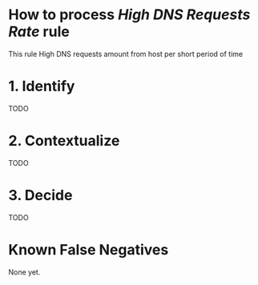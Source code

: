 # How to process *High DNS Requests Rate* rule
This rule High DNS requests amount from host per short period of time

# 1. Identify
TODO

# 2. Contextualize
TODO

# 3. Decide
TODO

# Known False Negatives
None yet.
